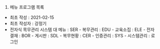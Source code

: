 1. 메뉴 프로그램 목록
- 최초 작성 : 2021-02-15
- 최초 작성자 : 강정기
- 전자식 목무관리 시스템 대 메뉴
 : SER - 복무관리
 : EDU - 교육소집
 : ELE - 전자결재
 : BOR - 게시판
 : SDL - 복무현황
 : CER - 인증관리
 : SYS - 시스템관리
 : 로그인
